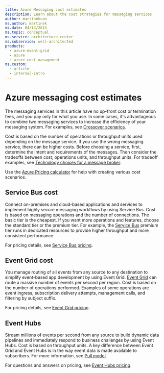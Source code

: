 ```yaml
---
title: Azure Messaging cost estimates
description: Learn about the cost strategies for messaging services
author: martinekuan
ms.author: martinek
ms.date: 04/14/2023
ms.topic: conceptual
ms.service: architecture-center
ms.subservice: well-architected
products:
  - azure-event-grid
  - azure
  - azure-cost-management
ms.custom:
  - article
  - internal-intro
---
```


# Azure messaging cost estimates

The messaging services in this article have no up-front cost or termination fees, and you pay only for what you use. In some cases, it's advantageous to combine two messaging services to increase the efficiency of your messaging system. For examples, see [Crossover scenarios](/azure/architecture/guide/technology-choices/messaging#crossover-scenarios).

Cost is based on the number of operations or throughput units used depending on the message service. If you use the wrong messaging service, there can be higher costs. Before choosing a service, first, determine the intent and requirements of the messages. Then consider the tradeoffs between cost, operations units, and throughput units. For tradeoff examples, see [Technology choices for a message broker](/azure/architecture/guide/technology-choices/messaging#technology-choices-for-a-message-broker).

Use the [Azure Pricing calculator](https://azure.microsoft.com/pricing/calculator/) for help with creating various cost scenarios.

## Service Bus cost

Connect on-premises and cloud-based applications and services to implement highly secure messaging workflows by using Service Bus. Cost is based on messaging operations and the number of connections. The basic tier is the cheapest. If you want more operations and features, choose the standard tier or the premium tier. For example, the [Service Bus](/azure/architecture/reference-architectures/enterprise-integration/queues-events#service-bus) premium tier runs in dedicated resources to provide higher throughput and more consistent performance.

For pricing details, see [Service Bus pricing](https://azure.microsoft.com/pricing/details/service-bus/).

## Event Grid cost

You manage routing of all events from any source to any destination to simplify event-based app development by using Event Grid. [Event Grid](/azure/architecture/reference-architectures/serverless/cloud-automation#event-grid) can route a massive number of events per second per region. Cost is based on the number of operations performed. Examples of some operations are event ingress, subscription delivery attempts, management calls, and filtering by subject suffix.

For pricing details, see [Event Grid pricing](https://azure.microsoft.com/pricing/details/event-grid/).

## Event Hubs

Stream millions of events per second from any source to build dynamic data pipelines and immediately respond to business challenges by using Event Hubs. Cost is based on throughput units. A key difference between Event Grid and Event Hubs is in the way event data is made available to subscribers. For more information, see [Pull model](/azure/architecture/guide/technology-choices/messaging#pull-model-1).

For questions and answers on pricing, see [Event Hubs pricing](https://azure.microsoft.com/pricing/details/event-hubs/).
